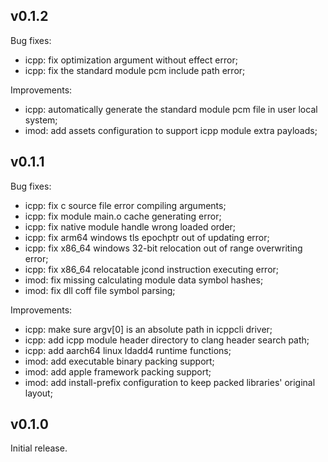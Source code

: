 ## v0.1.2
Bug fixes:
 * icpp: fix optimization argument without effect error;
 * icpp: fix the standard module pcm include path error;

Improvements:
 * icpp: automatically generate the standard module pcm file in user local system;
 * imod: add assets configuration to support icpp module extra payloads;

## v0.1.1
Bug fixes:
 * icpp: fix c source file error compiling arguments;
 * icpp: fix module main.o cache generating error;
 * icpp: fix native module handle wrong loaded order;
 * icpp: fix arm64 windows tls epochptr out of updating error;
 * icpp: fix x86_64 windows 32-bit relocation out of range overwriting error;
 * icpp: fix x86_64 relocatable jcond instruction executing error;
 * imod: fix missing calculating module data symbol hashes;
 * imod: fix dll coff file symbol parsing;

Improvements:
 * icpp: make sure argv[0] is an absolute path in icppcli driver;
 * icpp: add icpp module header directory to clang header search path;
 * icpp: add aarch64 linux ldadd4 runtime functions;
 * imod: add executable binary packing support;
 * imod: add apple framework packing support;
 * imod: add install-prefix configuration to keep packed libraries' original layout;

## v0.1.0
Initial release.
